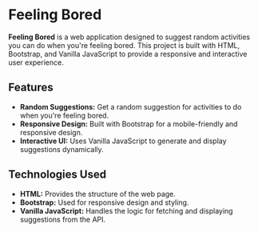 # Feeling Bored

**Feeling Bored** is a web application designed to suggest random activities you can do when you're feeling bored. This project is built with HTML, Bootstrap, and Vanilla JavaScript to provide a responsive and interactive user experience.

## Features

- **Random Suggestions:** Get a random suggestion for activities to do when you're feeling bored.
- **Responsive Design:** Built with Bootstrap for a mobile-friendly and responsive design.
- **Interactive UI:** Uses Vanilla JavaScript to generate and display suggestions dynamically.

## Technologies Used

- **HTML:** Provides the structure of the web page.
- **Bootstrap:** Used for responsive design and styling.
- **Vanilla JavaScript:** Handles the logic for fetching and displaying suggestions from the API.
